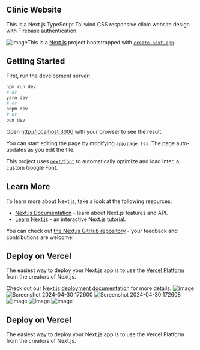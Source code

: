 ## Clinic Website
This is a Next.js TypeScript Tailwind CSS responsive clinic website design with Firebase authentication.

![image](https://github.com/CVIC-Tokyo/cviscience/assets/106292948/1bcb3705-1ae6-4a56-8ba7-3669d913761a)This is a [Next.js](https://nextjs.org/) project bootstrapped with [`create-next-app`](https://github.com/vercel/next.js/tree/canary/packages/create-next-app).

## Getting Started

First, run the development server:

```bash
npm run dev
# or
yarn dev
# or
pnpm dev
# or
bun dev
```

Open [http://localhost:3000](http://localhost:3000) with your browser to see the result.

You can start editing the page by modifying `app/page.tsx`. The page auto-updates as you edit the file.

This project uses [`next/font`](https://nextjs.org/docs/basic-features/font-optimization) to automatically optimize and load Inter, a custom Google Font.

## Learn More

To learn more about Next.js, take a look at the following resources:

- [Next.js Documentation](https://nextjs.org/docs) - learn about Next.js features and API.
- [Learn Next.js](https://nextjs.org/learn) - an interactive Next.js tutorial.

You can check out [the Next.js GitHub repository](https://github.com/vercel/next.js/) - your feedback and contributions are welcome!

## Deploy on Vercel

The easiest way to deploy your Next.js app is to use the [Vercel Platform](https://vercel.com/new?utm_medium=default-template&filter=next.js&utm_source=create-next-app&utm_campaign=create-next-app-readme) from the creators of Next.js.

Check out our [Next.js deployment documentation](https://nextjs.org/docs/deployment) for more details.
![image](https://github.com/CVIC-Tokyo/cviscience/assets/106292948/bc081779-3b5b-48e7-80ca-79b79876663d)
![Screenshot 2024-04-30 172600](https://github.com/CVIC-Tokyo/cviscience/assets/106292948/ed0b4741-5fbe-4064-adf2-66251149bdd4)
![Screenshot 2024-04-30 172608](https://github.com/CVIC-Tokyo/cviscience/assets/106292948/7d42365f-fd93-492a-b3cf-b6af724ef32b)
![image](https://github.com/CVIC-Tokyo/cviscience/assets/106292948/8ec0f290-81e2-4ac3-b11d-7d3cf5cd45ae)
![image](https://github.com/CVIC-Tokyo/cviscience/assets/106292948/404b2f00-2dc9-4098-98b6-f4fa03ccd8f7)
![image](https://github.com/CVIC-Tokyo/cviscience/assets/106292948/6bf6812d-7656-46d2-a328-9a60e4cd314c)
## Deploy on Vercel
The easiest way to deploy your Next.js app is to use the Vercel Platform from the creators of Next.js.
